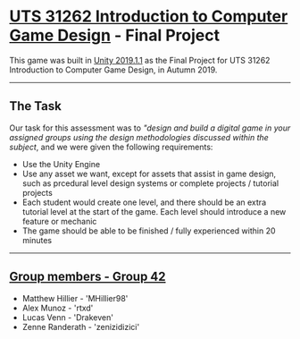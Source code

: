 # [UTS 31262 Introduction to Computer Game Design](http://handbook.uts.edu.au/subjects/31262.html) - Final Project

This game was built in [Unity 2019.1.1](https://unity.com/) as the Final Project for UTS 31262 Introduction to Computer Game Design, in Autumn 2019.

---

## The Task

Our task for this assessment was to *"design and build a digital game in your assigned groups using the design methodologies discussed within the subject*, and we were given the following requirements:

* Use the Unity Engine
* Use any asset we want, except for assets that assist in game design, such as prcedural level design systems or complete projects  / tutorial  projects
* Each student would create one level, and there should be an extra tutorial level at the start of the game. Each level should introduce a new feature or mechanic
* The game should be able to be finished / fully experienced within 20 minutes

---

## [Group members - Group 42](https://github.com/rtxd/IntroToGameDesign-FinalProject/graphs/contributors)
* Matthew Hillier - 'MHillier98'
* Alex Munoz - 'rtxd'
* Lucas Venn - 'Drakeven'
* Zenne Randerath - 'zenizidizici'
